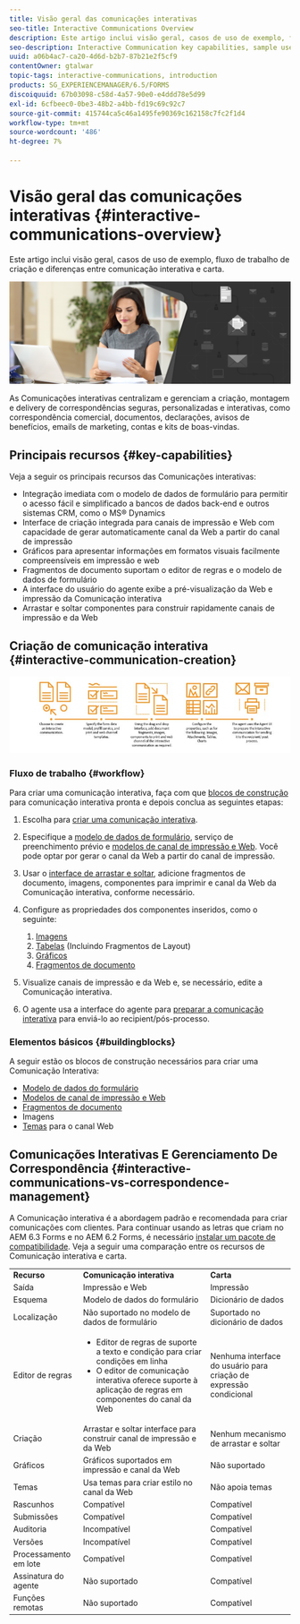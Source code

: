 ```yaml
---
title: Visão geral das comunicações interativas
seo-title: Interactive Communications Overview
description: Este artigo inclui visão geral, casos de uso de exemplo, fluxo de trabalho de criação e diferenças entre comunicação interativa e carta.
seo-description: Interactive Communication key capabilities, sample use cases, creation workflow, and differences between Interactive Communication and Correspondence Management
uuid: a06b4ac7-ca20-4d6d-b2b7-87b21e2f5cf9
contentOwner: gtalwar
topic-tags: interactive-communications, introduction
products: SG_EXPERIENCEMANAGER/6.5/FORMS
discoiquuid: 67b03098-c58d-4a57-90e0-e4ddd78e5d99
exl-id: 6cfbeec0-0be3-48b2-a4bb-fd19c69c92c7
source-git-commit: 415744ca5c46a1495fe90369c162158c7fc2f1d4
workflow-type: tm+mt
source-wordcount: '486'
ht-degree: 7%

---
```



# Visão geral das comunicações interativas {#interactive-communications-overview}

Este artigo inclui visão geral, casos de uso de exemplo, fluxo de trabalho de criação e diferenças entre comunicação interativa e carta.

![](do-not-localize/correspondence-management.png)

As Comunicações interativas centralizam e gerenciam a criação, montagem e delivery de correspondências seguras, personalizadas e interativas, como correspondência comercial, documentos, declarações, avisos de benefícios, emails de marketing, contas e kits de boas-vindas.

## Principais recursos {#key-capabilities}

Veja a seguir os principais recursos das Comunicações interativas:

- Integração imediata com o modelo de dados de formulário para permitir o acesso fácil e simplificado a bancos de dados back-end e outros sistemas CRM, como o MS® Dynamics
- Interface de criação integrada para canais de impressão e Web com capacidade de gerar automaticamente canal da Web a partir do canal de impressão
- Gráficos para apresentar informações em formatos visuais facilmente compreensíveis em impressão e web
- Fragmentos de documento suportam o editor de regras e o modelo de dados de formulário
- A interface do usuário do agente exibe a pré-visualização da Web e impressão da Comunicação interativa
- Arrastar e soltar componentes para construir rapidamente canais de impressão e da Web

## Criação de comunicação interativa {#interactive-communication-creation}

![interative_communication-01](assets/interactive_communication-01.jpg)

### Fluxo de trabalho {#workflow}

Para criar uma comunicação interativa, faça com que [blocos de construção](#buildingblocks) para comunicação interativa pronta e depois conclua as seguintes etapas:

1. Escolha para [criar uma comunicação interativa](/help/forms/using/create-interactive-communication.md).

1. Especifique a [modelo de dados de formulário](/help/forms/using/data-integration.md), serviço de preenchimento prévio e [modelos de canal de impressão e Web](/help/forms/using/web-channel-print-channel.md). Você pode optar por gerar o canal da Web a partir do canal de impressão.

1. Usar o [interface de arrastar e soltar](/help/forms/using/introduction-interactive-communication-authoring.md), adicione fragmentos de documento, imagens, componentes para imprimir e canal da Web da Comunicação interativa, conforme necessário.
1. Configure as propriedades dos componentes inseridos, como o seguinte:

   1. [Imagens](/help/forms/using/create-interactive-communication.md#step2)
   1. [Tabelas](/help/forms/using/create-interactive-communication.md#tables) (Incluindo Fragmentos de Layout)
   1. [Gráficos](/help/forms/using/chart-component-interactive-communications.md)
   1. [Fragmentos de documento](/help/forms/using/create-interactive-communication.md#document-fragment-properties)

1. Visualize canais de impressão e da Web e, se necessário, edite a Comunicação interativa.
1. O agente usa a interface do agente para [preparar a comunicação interativa](/help/forms/using/prepare-send-interactive-communication.md) para enviá-lo ao recipient/pós-processo.

### Elementos básicos {#buildingblocks}

A seguir estão os blocos de construção necessários para criar uma Comunicação Interativa:

- [Modelo de dados do formulário](/help/forms/using/data-integration.md)
- [Modelos de canal de impressão e Web](/help/forms/using/web-channel-print-channel.md)
- [Fragmentos de documento](/help/forms/using/document-fragments.md)
- Imagens
- [Temas](/help/forms/using/themes.md) para o canal Web

## Comunicações Interativas E Gerenciamento De Correspondência {#interactive-communications-vs-correspondence-management}

A Comunicação interativa é a abordagem padrão e recomendada para criar comunicações com clientes. Para continuar usando as letras que criam no AEM 6.3 Forms e no AEM 6.2 Forms, é necessário [instalar um pacote de compatibilidade](/help/forms/using/compatibility-package.md). Veja a seguir uma comparação entre os recursos de Comunicação interativa e carta.

<table>
 <tbody>
  <tr>
   <td><strong>Recurso</strong></td>
   <td><strong>Comunicação interativa</strong></td>
   <td><strong>Carta</strong></td>
  </tr>
  <tr>
   <td>Saída</td>
   <td>Impressão e Web</td>
   <td>Impressão</td>
  </tr>
  <tr>
   <td>Esquema</td>
   <td>Modelo de dados do formulário </td>
   <td>Dicionário de dados </td>
  </tr>
  <tr>
   <td>Localização</td>
   <td>Não suportado no modelo de dados de formulário</td>
   <td>Suportado no dicionário de dados</td>
  </tr>
  <tr>
   <td>Editor de regras</td>
   <td>
    <ul>
     <li>Editor de regras de suporte a texto e condição para criar condições em linha</li>
     <li>O editor de comunicação interativa oferece suporte à aplicação de regras em componentes do canal da Web</li>
    </ul> </td>
   <td>Nenhuma interface do usuário para criação de expressão condicional</td>
  </tr>
  <tr>
   <td>Criação  </td>
   <td>Arrastar e soltar interface para construir canal de impressão e da Web</td>
   <td>Nenhum mecanismo de arrastar e soltar </td>
  </tr>
  <tr>
   <td>Gráficos</td>
   <td>Gráficos suportados em impressão e canal da Web</td>
   <td>Não suportado</td>
  </tr>
  <tr>
   <td>Temas</td>
   <td>Usa temas para criar estilo no canal da Web</td>
   <td>Não apoia temas</td>
  </tr>
   <tr>
   <td>Rascunhos</td>
   <td>Compatível</td>
   <td>Compatível</td>
  </tr>
   <tr>
   <td>Submissões</td>
   <td>Compatível</td>
   <td>Compatível</td>
  </tr>
  <tr>
  <tr>
   <td>Auditoria</td>
   <td>Incompatível</td>
   <td>Compatível</td>
  </tr>
   <tr>
   <td>Versões</td>
   <td>Incompatível</td>
   <td>Compatível</td>
  </tr>
   <td>Processamento em lote</td>
   <td>Compatível </td>
   <td>Compatível</td>
  </tr>
  <tr>
   <td>Assinatura do agente</td>
   <td>Não suportado</td>
   <td>Compatível</td>
  </tr>
  <tr>
   <td>Funções remotas</td>
   <td>Não suportado</td>
   <td>Compatível</td>
  </tr>
 </tbody>
</table>
